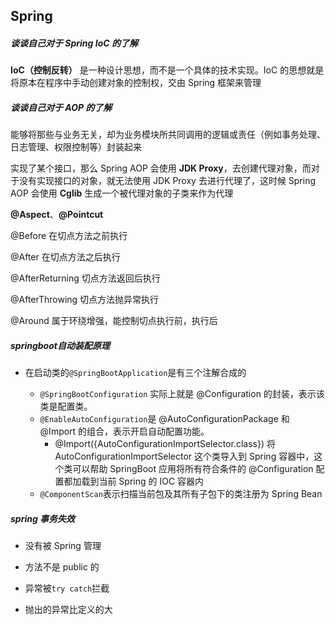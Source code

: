 ## Spring



##### 谈谈自己对于 Spring IoC 的了解

**IoC（控制反转）** 是一种设计思想，而不是一个具体的技术实现。IoC 的思想就是将原本在程序中手动创建对象的控制权，交由 Spring 框架来管理



##### 谈谈自己对于 AOP 的了解

能够将那些与业务无关，却为业务模块所共同调用的逻辑或责任（例如事务处理、日志管理、权限控制等）封装起来

实现了某个接口，那么 Spring AOP 会使用 **JDK Proxy**，去创建代理对象，而对于没有实现接口的对象，就无法使用 JDK Proxy 去进行代理了，这时候 Spring AOP 会使用 **Cglib** 生成一个被代理对象的子类来作为代理

**@Aspect**、**@Pointcut**

 @Before  在切点方法之前执行

 @After  在切点方法之后执行

 @AfterReturning 切点方法返回后执行

 @AfterThrowing 切点方法抛异常执行

 @Around 属于环绕增强，能控制切点执行前，执行后



##### springboot自动装配原理

- 在启动类的`@SpringBootApplication`是有三个注解合成的

  - `@SpringBootConfiguration` 实际上就是 @Configuration 的封装，表示该类是配置类。
  - `@EnableAutoConfiguration`是 @AutoConfigurationPackage 和 @Import 的组合，表示开启自动配置功能。
    - @Import({AutoConfigurationImportSelector.class}) 将 AutoConfigurationImportSelector 这个类导入到 Spring 容器中，这个类可以帮助 SpringBoot 应用将所有符合条件的 @Configuration 配置都加载到当前 Spring 的 IOC 容器内
  - `@ComponentScan`表示扫描当前包及其所有子包下的类注册为 Spring Bean

  

##### spring 事务失效

- 没有被 Spring 管理

- 方法不是 public 的

- 异常被`try catch`拦截

- 抛出的异常比定义的大
